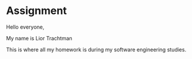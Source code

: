 # Assignment
Hello everyone,

My name is Lior Trachtman

This is where all my homework is during my software engineering studies.
